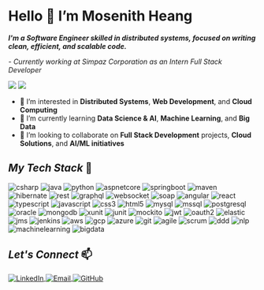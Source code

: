# Hello 👋 I’m Mosenith Heang

**_I'm a Software Engineer skilled in distributed systems, focused on writing clean, efficient, and scalable code._**

_- Currently working at Simpaz Corporation as an Intern Full Stack Developer_

![](https://komarev.com/ghpvc/?username=Mosenith&color=brightgreen) ![](https://img.shields.io/github/followers/Mosenith?style=social)

- 💞️ I’m interested in **Distributed Systems**, **Web Development**, and **Cloud Computing**
- 🌱 I’m currently learning **Data Science & AI**, **Machine Learning**, and **Big Data**
- 👀 I’m looking to collaborate on **Full Stack Development** projects, **Cloud Solutions**, and **AI/ML initiatives**

<!----------------------------------- Tech Stack Section ------------------------------------>
## _My Tech Stack_ 🚀

<p>
    <img src="https://img.shields.io/badge/C%23-239120?style=for-the-badge&logo=c-sharp&logoColor=white" alt="csharp" />
    <img src="https://img.shields.io/badge/Java-007396?style=for-the-badge&logo=java&logoColor=white" alt="java" />
    <img src="https://img.shields.io/badge/Python-3776AB?style=for-the-badge&logo=python&logoColor=white" alt="python" />
    <img src="https://img.shields.io/badge/ASP.NET_Core-512BD4?style=for-the-badge&logo=dotnet&logoColor=white" alt="aspnetcore" />
    <img src="https://img.shields.io/badge/Spring_Boot-6DB33F?style=for-the-badge&logo=spring-boot&logoColor=white" alt="springboot" />
    <img src="https://img.shields.io/badge/Maven-C71A36?style=for-the-badge&logo=apache-maven&logoColor=white" alt="maven" />
    <img src="https://img.shields.io/badge/Hibernate-59666C?style=for-the-badge&logo=hibernate&logoColor=white" alt="hibernate" />
    <img src="https://img.shields.io/badge/REST-02569B?style=for-the-badge&logo=rest&logoColor=white" alt="rest" />
    <img src="https://img.shields.io/badge/GraphQL-E10098?style=for-the-badge&logo=graphql&logoColor=white" alt="graphql" />
    <img src="https://img.shields.io/badge/WebSocket-000000?style=for-the-badge&logo=websocket&logoColor=white" alt="websocket" />
    <img src="https://img.shields.io/badge/SOAP-1EABE2?style=for-the-badge&logo=soap&logoColor=white" alt="soap" />
    <img src="https://img.shields.io/badge/Angular-DD0031?style=for-the-badge&logo=angular&logoColor=white" alt="angular" />
    <img src="https://img.shields.io/badge/React-61DAFB?style=for-the-badge&logo=react&logoColor=black" alt="react" />
    <img src="https://img.shields.io/badge/TypeScript-007ACC?style=for-the-badge&logo=typescript&logoColor=white" alt="typescript" />
    <img src="https://img.shields.io/badge/JavaScript-F7DF1E?style=for-the-badge&logo=javascript&logoColor=black" alt="javascript" />
    <img src="https://img.shields.io/badge/CSS3-1572B6?style=for-the-badge&logo=css3&logoColor=white" alt="css3" />
    <img src="https://img.shields.io/badge/HTML5-E34F26?style=for-the-badge&logo=html5&logoColor=white" alt="html5" />
    <img src="https://img.shields.io/badge/MySQL-4479A1?style=for-the-badge&logo=mysql&logoColor=white" alt="mysql" />
    <img src="https://img.shields.io/badge/MS_SQL-CC2927?style=for-the-badge&logo=microsoft-sql-server&logoColor=white" alt="mssql" />
    <img src="https://img.shields.io/badge/PostgreSQL-336791?style=for-the-badge&logo=postgresql&logoColor=white" alt="postgresql" />
    <img src="https://img.shields.io/badge/Oracle-F80000?style=for-the-badge&logo=oracle&logoColor=white" alt="oracle" />
    <img src="https://img.shields.io/badge/MongoDB-47A248?style=for-the-badge&logo=mongodb&logoColor=white" alt="mongodb" />
    <img src="https://img.shields.io/badge/xUnit-5E1F87?style=for-the-badge&logo=xunit&logoColor=white" alt="xunit" />
    <img src="https://img.shields.io/badge/JUnit-25A162?style=for-the-badge&logo=junit5&logoColor=white" alt="junit" />
    <img src="https://img.shields.io/badge/Mockito-78C1A0?style=for-the-badge&logo=mockito&logoColor=white" alt="mockito" />
    <img src="https://img.shields.io/badge/JWT-000000?style=for-the-badge&logo=jwt&logoColor=white" alt="jwt" />
    <img src="https://img.shields.io/badge/OAuth2-4285F4?style=for-the-badge&logo=oauth&logoColor=white" alt="oauth2" />
    <img src="https://img.shields.io/badge/Elastic_Stack-005571?style=for-the-badge&logo=elastic&logoColor=white" alt="elastic" />
    <img src="https://img.shields.io/badge/JMS-FF8000?style=for-the-badge&logo=java&logoColor=white" alt="jms" />
    <img src="https://img.shields.io/badge/Jenkins-D24939?style=for-the-badge&logo=jenkins&logoColor=white" alt="jenkins" />
    <img src="https://img.shields.io/badge/AWS-232F3E?style=for-the-badge&logo=amazon-aws&logoColor=white" alt="aws" />
    <img src="https://img.shields.io/badge/GCP-4285F4?style=for-the-badge&logo=google-cloud&logoColor=white" alt="gcp" />
    <img src="https://img.shields.io/badge/Azure-0078D4?style=for-the-badge&logo=microsoft-azure&logoColor=white" alt="azure" />
    <img src="https://img.shields.io/badge/Git-F05032?style=for-the-badge&logo=git&logoColor=white" alt="git" />
    <img src="https://img.shields.io/badge/Agile-0052CC?style=for-the-badge&logo=agile&logoColor=white" alt="agile" />
    <img src="https://img.shields.io/badge/Scrum-6DB33F?style=for-the-badge&logo=scrum&logoColor=white" alt="scrum" />
    <img src="https://img.shields.io/badge/DDD-FF6F00?style=for-the-badge&logo=ddd&logoColor=white" alt="ddd" />
    <img src="https://img.shields.io/badge/NLP-FFBB00?style=for-the-badge&logo=nlp&logoColor=white" alt="nlp" />
    <img src="https://img.shields.io/badge/Machine_Learning-00C853?style=for-the-badge&logo=machine-learning&logoColor=white" alt="machinelearning" />
    <img src="https://img.shields.io/badge/Big_Data-0288D1?style=for-the-badge&logo=bigdata&logoColor=white" alt="bigdata" />
</p>

<!----------------------------------- _Let's Connect_ ------------------------------------>

## _Let's Connect_  📫

<p align="left">
    <a href="https://linkedin.com/in/mosenith-heang/">
        <img align="center" src="https://img.shields.io/badge/LinkedIn-0077B5?style=for-the-badge&logo=linkedin&logoColor=white" alt="LinkedIn" />
    </a>
    </a>
    <a href="mailto:heangmosenith3@gmail.com">
        <img align="center" src="https://img.shields.io/badge/Email-D14836?style=for-the-badge&logo=gmail&logoColor=white" alt="Email" />
    </a>
    <a href="https://github.com/Mosenith">
        <img align="center" src="https://img.shields.io/badge/GitHub-181717?style=for-the-badge&logo=github&logoColor=white" alt="GitHub" />
    </a>
</p>
